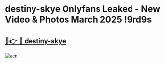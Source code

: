 # destiny-skye Onlyfans Leaked - New Video & Photos March 2025 !9rd9s

# <h2><a href="https://9rzrza.iuczelnia.edu.pl?title=destiny-skye&ref=9rd9s">🔗👉 🔴 destiny-skye</a></h2>

[![acn](https://github.com/user-attachments/assets/0f9c940e-d8b0-45ae-aac7-cd30a18b3e1c)](https://9rzrza.iuczelnia.edu.pl?title=destiny-skye&ref=9rd9s)

